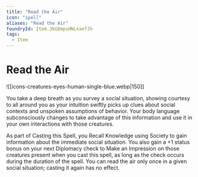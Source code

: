 ```yaml
---
title: "Read the Air"
icon: "spell"
aliases: "Read the Air"
foundryId: Item.3kG8mpsHNLkaeTJh
tags:
  - Item
---
```


# Read the Air
![[icons-creatures-eyes-human-single-blue.webp|150]]

You take a deep breath as you survey a social situation, showing courtesy to all around you as your intuition swiftly picks up clues about social contexts and unspoken assumptions of behavior. Your body language subconsciously changes to take advantage of this information and use it in your own interactions with those creatures.

As part of Casting this Spell, you Recall Knowledge using Society to gain information about the immediate social situation. You also gain a +1 status bonus on your next Diplomacy check to Make an Impression on those creatures present when you cast this spell, as long as the check occurs during the duration of the spell. You can read the air only once in a given social situation; casting it again has no effect.


